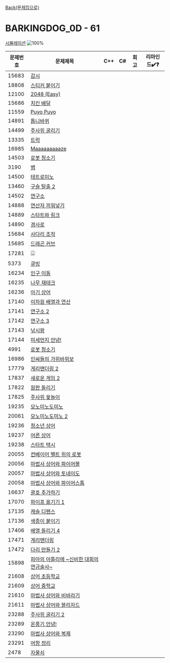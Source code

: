 [Back(문제집으로)](/Workbook/README.md)

# BARKINGDOG_0D - 61

[시뮬레이션](https://github.com/encrypted-def/basic-algo-lecture/blob/master/workbook/0x0D.md)
![100%](https://progress-bar.xyz/0/?scale=61&title=progress&width=500&color=babaca&suffix=/61)

| 문제번호 | 문제제목                                                         | C++ | C#  | 회고 | 리마인드✔️❓ |
| -------- | ---------------------------------------------------------------- | --- | --- | ---- | ------------ |
| 15683    | [감시](https://boj.kr/15683)                                     |     |     |      |              |
| 18808    | [스티커 붙이기](https://boj.kr/18808)                            |     |     |      |              |
| 12100    | [2048 (Easy)](https://boj.kr/12100)                              |     |     |      |              |
| 15686    | [치킨 배달](https://boj.kr/15686)                                |     |     |      |              |
| 11559    | [Puyo Puyo](https://boj.kr/11559)                                |     |     |      |              |
| 14891    | [톱니바퀴](https://boj.kr/14891)                                 |     |     |      |              |
| 14499    | [주사위 굴리기](https://boj.kr/14499)                            |     |     |      |              |
| 13335    | [트럭](https://boj.kr/13335)                                     |     |     |      |              |
| 16985    | [Maaaaaaaaaze](https://boj.kr/16985)                             |     |     |      |              |
| 14503    | [로봇 청소기](https://boj.kr/14503)                              |     |     |      |              |
| 3190     | [뱀](https://boj.kr/3190)                                        |     |     |      |              |
| 14500    | [테트로미노](https://boj.kr/14500)                               |     |     |      |              |
| 13460    | [구슬 탈출 2](https://boj.kr/13460)                              |     |     |      |              |
| 14502    | [연구소](https://boj.kr/14502)                                   |     |     |      |              |
| 14888    | [연산자 끼워넣기](https://boj.kr/14888)                          |     |     |      |              |
| 14889    | [스타트와 링크](https://boj.kr/14889)                            |     |     |      |              |
| 14890    | [경사로](https://boj.kr/14890)                                   |     |     |      |              |
| 15684    | [사다리 조작](https://boj.kr/15684)                              |     |     |      |              |
| 15685    | [드래곤 커브](https://boj.kr/15685)                              |     |     |      |              |
| 17281    | [⚾](https://boj.kr/17281)                                       |     |     |      |              |
| 5373     | [큐빙](https://boj.kr/5373)                                      |     |     |      |              |
| 16234    | [인구 이동](https://boj.kr/16234)                                |     |     |      |              |
| 16235    | [나무 재테크](https://boj.kr/16235)                              |     |     |      |              |
| 16236    | [아기 상어](https://boj.kr/16236)                                |     |     |      |              |
| 17140    | [이차원 배열과 연산](https://boj.kr/17140)                       |     |     |      |              |
| 17141    | [연구소 2](https://boj.kr/17141)                                 |     |     |      |              |
| 17142    | [연구소 3](https://boj.kr/17142)                                 |     |     |      |              |
| 17143    | [낚시왕](https://boj.kr/17143)                                   |     |     |      |              |
| 17144    | [미세먼지 안녕!](https://boj.kr/17144)                           |     |     |      |              |
| 4991     | [로봇 청소기](https://boj.kr/4991)                               |     |     |      |              |
| 16986    | [인싸들의 가위바위보](https://boj.kr/16986)                      |     |     |      |              |
| 17779    | [게리맨더링 2](https://boj.kr/17779)                             |     |     |      |              |
| 17837    | [새로운 게임 2](https://boj.kr/17837)                            |     |     |      |              |
| 17822    | [원판 돌리기](https://boj.kr/17822)                              |     |     |      |              |
| 17825    | [주사위 윷놀이](https://boj.kr/17825)                            |     |     |      |              |
| 19235    | [모노미노도미노](https://boj.kr/19235)                           |     |     |      |              |
| 20061    | [모노미노도미노 2](https://boj.kr/20061)                         |     |     |      |              |
| 19236    | [청소년 상어](https://boj.kr/19236)                              |     |     |      |              |
| 19237    | [어른 상어](https://boj.kr/19237)                                |     |     |      |              |
| 19238    | [스타트 택시](https://boj.kr/19238)                              |     |     |      |              |
| 20055    | [컨베이어 벨트 위의 로봇](https://boj.kr/20055)                  |     |     |      |              |
| 20056    | [마법사 상어와 파이어볼](https://boj.kr/20056)                   |     |     |      |              |
| 20057    | [마법사 상어와 토네이도](https://boj.kr/20057)                   |     |     |      |              |
| 20058    | [마법사 상어와 파이어스톰](https://boj.kr/20058)                 |     |     |      |              |
| 16637    | [괄호 추가하기](https://boj.kr/16637)                            |     |     |      |              |
| 17070    | [파이프 옮기기 1](https://boj.kr/17070)                          |     |     |      |              |
| 17135    | [캐슬 디펜스](https://boj.kr/17135)                              |     |     |      |              |
| 17136    | [색종이 붙이기](https://boj.kr/17136)                            |     |     |      |              |
| 17406    | [배열 돌리기 4](https://boj.kr/17406)                            |     |     |      |              |
| 17471    | [게리맨더링](https://boj.kr/17471)                               |     |     |      |              |
| 17472    | [다리 만들기 2](https://boj.kr/17472)                            |     |     |      |              |
| 15898    | [피아의 아틀리에 ~신비한 대회의 연금술사~](https://boj.kr/15898) |     |     |      |              |
| 21608    | [상어 초등학교](https://boj.kr/21608)                            |     |     |      |              |
| 21609    | [상어 중학교](https://boj.kr/21609)                              |     |     |      |              |
| 21610    | [마법사 상어와 비바라기](https://boj.kr/21610)                   |     |     |      |              |
| 21611    | [마법사 상어와 블리자드](https://boj.kr/21611)                   |     |     |      |              |
| 23288    | [주사위 굴리기 2](https://boj.kr/23288)                          |     |     |      |              |
| 23289    | [온풍기 안녕!](https://boj.kr/23289)                             |     |     |      |              |
| 23290    | [마법사 상어와 복제](https://boj.kr/23290)                       |     |     |      |              |
| 23291    | [어항 정리](https://boj.kr/23291)                                |     |     |      |              |
| 2478     | [자물쇠](https://boj.kr/2478)                                    |     |     |      |              |
